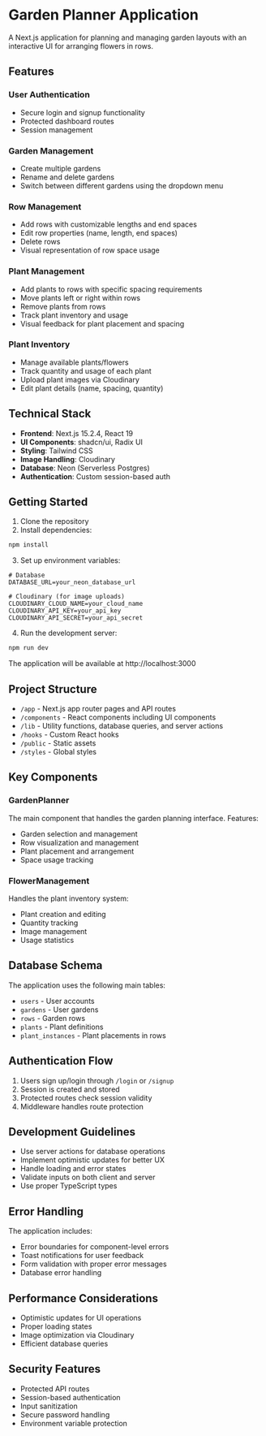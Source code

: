 
# Garden Planner Application

A Next.js application for planning and managing garden layouts with an interactive UI for arranging flowers in rows.

## Features

### User Authentication
- Secure login and signup functionality
- Protected dashboard routes
- Session management

### Garden Management
- Create multiple gardens
- Rename and delete gardens
- Switch between different gardens using the dropdown menu

### Row Management
- Add rows with customizable lengths and end spaces
- Edit row properties (name, length, end spaces)
- Delete rows
- Visual representation of row space usage

### Plant Management
- Add plants to rows with specific spacing requirements
- Move plants left or right within rows
- Remove plants from rows
- Track plant inventory and usage
- Visual feedback for plant placement and spacing

### Plant Inventory
- Manage available plants/flowers
- Track quantity and usage of each plant
- Upload plant images via Cloudinary
- Edit plant details (name, spacing, quantity)

## Technical Stack

- **Frontend**: Next.js 15.2.4, React 19
- **UI Components**: shadcn/ui, Radix UI
- **Styling**: Tailwind CSS
- **Image Handling**: Cloudinary
- **Database**: Neon (Serverless Postgres)
- **Authentication**: Custom session-based auth

## Getting Started

1. Clone the repository
2. Install dependencies:
```bash
npm install
```

3. Set up environment variables:
```env
# Database
DATABASE_URL=your_neon_database_url

# Cloudinary (for image uploads)
CLOUDINARY_CLOUD_NAME=your_cloud_name
CLOUDINARY_API_KEY=your_api_key
CLOUDINARY_API_SECRET=your_api_secret
```

4. Run the development server:
```bash
npm run dev
```

The application will be available at http://localhost:3000

## Project Structure

- `/app` - Next.js app router pages and API routes
- `/components` - React components including UI components
- `/lib` - Utility functions, database queries, and server actions
- `/hooks` - Custom React hooks
- `/public` - Static assets
- `/styles` - Global styles

## Key Components

### GardenPlanner
The main component that handles the garden planning interface. Features:
- Garden selection and management
- Row visualization and management
- Plant placement and arrangement
- Space usage tracking

### FlowerManagement
Handles the plant inventory system:
- Plant creation and editing
- Quantity tracking
- Image management
- Usage statistics

## Database Schema

The application uses the following main tables:
- `users` - User accounts
- `gardens` - User gardens
- `rows` - Garden rows
- `plants` - Plant definitions
- `plant_instances` - Plant placements in rows

## Authentication Flow

1. Users sign up/login through `/login` or `/signup`
2. Session is created and stored
3. Protected routes check session validity
4. Middleware handles route protection

## Development Guidelines

- Use server actions for database operations
- Implement optimistic updates for better UX
- Handle loading and error states
- Validate inputs on both client and server
- Use proper TypeScript types

## Error Handling

The application includes:
- Error boundaries for component-level errors
- Toast notifications for user feedback
- Form validation with proper error messages
- Database error handling

## Performance Considerations

- Optimistic updates for UI operations
- Proper loading states
- Image optimization via Cloudinary
- Efficient database queries

## Security Features

- Protected API routes
- Session-based authentication
- Input sanitization
- Secure password handling
- Environment variable protection
